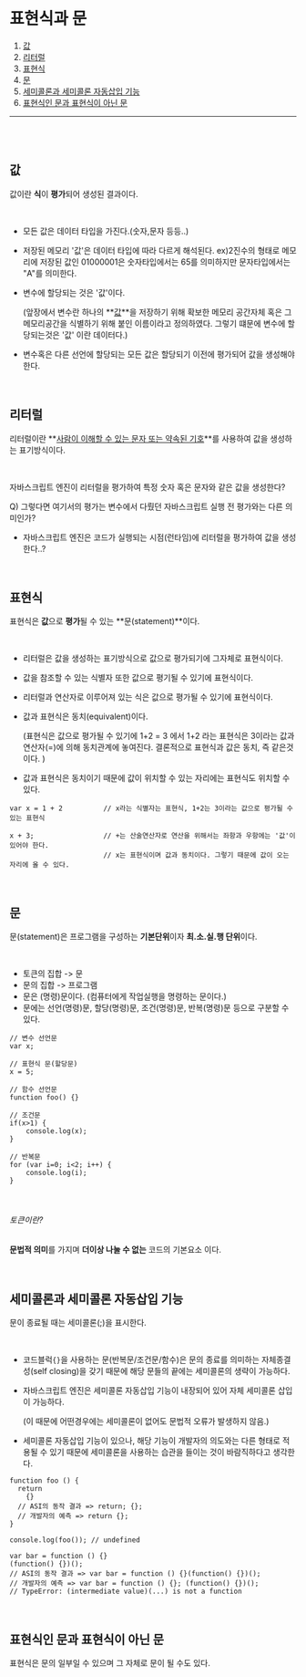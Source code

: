 # 표현식과 문

1. [값](#값)
2. [리터럴](#리터럴)
3. [표현식](#표현식)
4. [문](#문)
5. [세미콜론과 세미콜론 자동삽입 기능](세미콜론과-세미콜론-자동삽입-기능)
6. [표현식인 문과 표현식이 아닌 문](#표현식인-문과-표현식이-아닌-문)

<hr></hr>

<br>

<br>

## 값

값이란 **식**이 **평가**되어 생성된 결과이다.

<br>

- 모든 값은 데이터 타입을 가진다.(숫자,문자 등등..)

- 저장된 메모리 '값'은 데이터 타입에 따라 다르게 해석된다. ex)2진수의 형태로 메모리에 저장된 값인 01000001은 숫자타입에서는 65를 의미하지만 문자타입에서는 "A"를 의미한다.

- 변수에 할당되는 것은 '값'이다.

  (앞장에서 변수란 하나의 **<u>값</u>**을 저장하기 위해 확보한 메모리 공간자체 혹은 그 메모리공간을 식별하기 위해 붙인 이름이라고 정의하였다. 그렇기 떄문에 변수에 할당되는것은 '값' 이란 데이터다.)

- 변수혹은 다른 선언에 할당되는 모든 값은 할당되기 이전에 평가되어 값을 생성해야 한다. 

<br>

## 리터럴

리터럴이란 **<u>사람이 이해할 수 있는 문자 또는 약속된 기호</u>**를 사용하여 값을 생성하는 표기방식이다.

<br>

자바스크립트 엔진이 리터럴을 평가하여 특정 숫자 혹은 문자와 같은 값을 생성한다?

Q) 그렇다면 여기서의 평가는 변수에서 다뤘던 자바스크립트 실행 전 평가와는 다른 의미인가?



- 자바스크립트 엔진은 코드가 실행되는 시점(런타임)에 리터럴을 평가하여 값을 생성한다..?

<br>

## 표현식

표현식은 **값**으로 **평가**될 수 있는 **문(statement)**이다.

<br>

- 리터럴은 값을 생성하는 표기방식으로 값으로 평가되기에 그자체로 표현식이다.

- 값을 참조할 수 있는 식별자 또한 값으로 평기될 수 있기에 표현식이다.

- 리터럴과 연산자로 이루어져 있는 식은 값으로 평가될 수 있기에 표현식이다.

- 값과 표현식은 동치(equivalent)이다.

  (표현식은 값으로 평가될 수 있기에 1+2 = 3 에서 1+2 라는 표현식은 3이라는 값과 연산자(=)에 의해 동치관계에 놓여진다. 결론적으로 표현식과 값은 동치, 즉 같은것이다. )

- 값과 표현식은 동치이기 때문에 값이 위치할 수 있는 자리에는 표현식도 위치할 수 있다.

```
var x = 1 + 2          // x라는 식별자는 표현식, 1+2는 3이라는 값으로 평가될 수 있는 표현식

x + 3;                 // +는 산술연산자로 연산을 위해서는 좌항과 우항에는 '값'이 있어야 한다.
					   // x는 표현식이며 값과 동치이다. 그렇기 때문에 값이 오는 자리에 올 수 있다.
```

<br>

## 문

문(statement)은 프로그램을 구성하는 **기본단위**이자 **최.소.실.행 단위**이다.

<br>

- 토큰의 집합 -> 문
- 문의 집합 -> 프로그램
- 문은 (명령)문이다. (컴퓨터에게 작업실행을 명령하는 문이다.)
- 문에는 선언(명령)문, 할당(명령)문, 조건(명령)문, 반복(명령)문 등으로 구분할 수 있다.

```
// 변수 선언문
var x;

// 표현식 문(할당문)
x = 5;

// 함수 선언문
function foo() {}

// 조건문
if(x>1) {
	console.log(x);
}

// 반복문
for (var i=0; i<2; i++) {
	console.log(i);	
}
```

<br>

###### 토큰이란?

**문법적 의미**를 가지며 **더이상 나눌 수 없는** 코드의 기본요소 이다.

<br>

## 세미콜론과 세미콜론 자동삽입 기능

문이 종료될 때는 세미콜론(;)을 표시한다.

<br>

- 코드블럭`{}`을 사용하는 문(반복문/조건문/함수)은 문의 종료를 의미하는 자체종결성(self closing)을 갖기 때문에 해당 문들의 끝에는 세미콜론의 생략이 가능하다.

- 자바스크립트 엔진은 세미콜론 자동삽입 기능이 내장되어 있어 자체 세미콜론 삽입이 가능하다.

  (이 때문에 어떤경우에는 세미콜론이 없어도 문법적 오류가 발생하지 않음.)

- 세미콜론 자동삽입 기능이 있으나, 해당 기능이 개발자의 의도와는 다른 형태로 적용될 수 있기 때문에 세미콜론을 사용하는 습관을 들이는 것이 바람직하다고 생각한다.

```
function foo () {
  return
    {}
  // ASI의 동작 결과 => return; {};
  // 개발자의 예측 => return {};
}

console.log(foo()); // undefined

var bar = function () {}
(function() {})();
// ASI의 동작 결과 => var bar = function () {}(function() {})();
// 개발자의 예측 => var bar = function () {}; (function() {})();
// TypeError: (intermediate value)(...) is not a function
```

<br>

## 표현식인 문과 표현식이 아닌 문

표현식은 문의 일부일 수 있으며 그 자체로 문이 될 수도 있다.

